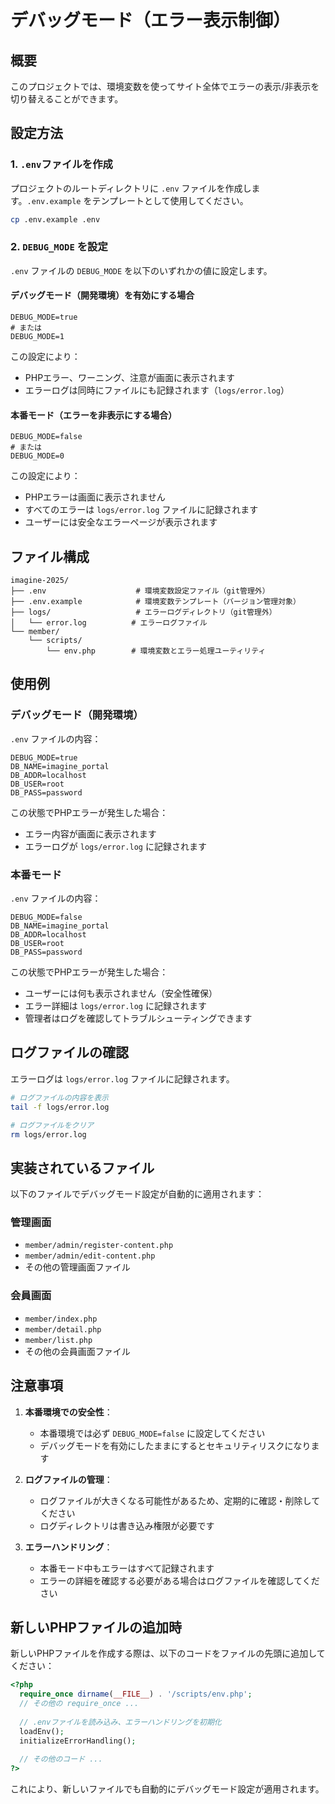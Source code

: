 # デバッグモード（エラー表示制御）

## 概要

このプロジェクトでは、環境変数を使ってサイト全体でエラーの表示/非表示を切り替えることができます。

## 設定方法

### 1. `.env`ファイルを作成

プロジェクトのルートディレクトリに `.env` ファイルを作成します。`.env.example` をテンプレートとして使用してください。

```bash
cp .env.example .env
```

### 2. `DEBUG_MODE` を設定

`.env` ファイルの `DEBUG_MODE` を以下のいずれかの値に設定します。

#### デバッグモード（開発環境）を有効にする場合

```
DEBUG_MODE=true
# または
DEBUG_MODE=1
```

この設定により：
- PHPエラー、ワーニング、注意が画面に表示されます
- エラーログは同時にファイルにも記録されます（`logs/error.log`）

#### 本番モード（エラーを非表示にする場合）

```
DEBUG_MODE=false
# または
DEBUG_MODE=0
```

この設定により：
- PHPエラーは画面に表示されません
- すべてのエラーは `logs/error.log` ファイルに記録されます
- ユーザーには安全なエラーページが表示されます

## ファイル構成

```
imagine-2025/
├── .env                    # 環境変数設定ファイル（git管理外）
├── .env.example            # 環境変数テンプレート（バージョン管理対象）
├── logs/                   # エラーログディレクトリ（git管理外）
│   └── error.log          # エラーログファイル
└── member/
    └── scripts/
        └── env.php        # 環境変数とエラー処理ユーティリティ
```

## 使用例

### デバッグモード（開発環境）

`.env` ファイルの内容：

```
DEBUG_MODE=true
DB_NAME=imagine_portal
DB_ADDR=localhost
DB_USER=root
DB_PASS=password
```

この状態でPHPエラーが発生した場合：
- エラー内容が画面に表示されます
- エラーログが `logs/error.log` に記録されます

### 本番モード

`.env` ファイルの内容：

```
DEBUG_MODE=false
DB_NAME=imagine_portal
DB_ADDR=localhost
DB_USER=root
DB_PASS=password
```

この状態でPHPエラーが発生した場合：
- ユーザーには何も表示されません（安全性確保）
- エラー詳細は `logs/error.log` に記録されます
- 管理者はログを確認してトラブルシューティングできます

## ログファイルの確認

エラーログは `logs/error.log` ファイルに記録されます。

```bash
# ログファイルの内容を表示
tail -f logs/error.log

# ログファイルをクリア
rm logs/error.log
```

## 実装されているファイル

以下のファイルでデバッグモード設定が自動的に適用されます：

### 管理画面
- `member/admin/register-content.php`
- `member/admin/edit-content.php`
- その他の管理画面ファイル

### 会員画面
- `member/index.php`
- `member/detail.php`
- `member/list.php`
- その他の会員画面ファイル

## 注意事項

1. **本番環境での安全性**：
   - 本番環境では必ず `DEBUG_MODE=false` に設定してください
   - デバッグモードを有効にしたままにするとセキュリティリスクになります

2. **ログファイルの管理**：
   - ログファイルが大きくなる可能性があるため、定期的に確認・削除してください
   - ログディレクトリは書き込み権限が必要です

3. **エラーハンドリング**：
   - 本番モード中もエラーはすべて記録されます
   - エラーの詳細を確認する必要がある場合はログファイルを確認してください

## 新しいPHPファイルの追加時

新しいPHPファイルを作成する際は、以下のコードをファイルの先頭に追加してください：

```php
<?php
  require_once dirname(__FILE__) . '/scripts/env.php';
  // その他の require_once ...
  
  // .envファイルを読み込み、エラーハンドリングを初期化
  loadEnv();
  initializeErrorHandling();
  
  // その他のコード ...
?>
```

これにより、新しいファイルでも自動的にデバッグモード設定が適用されます。
